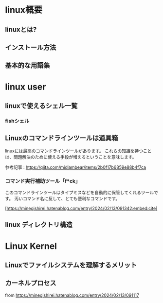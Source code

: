 




# linux概要

## linuxとは?


## インストール方法


## 基本的な用語集





# linux user

## linuxで使えるシェル一覧

### fishシェル







## Linuxのコマンドラインツールは道具箱

linuxには最高のコマンドラインツールがあります。
これらの知識を持つことは、問題解決のために使える手段が増えるということを意味します。

参考記事 : https://qiita.com/midiambear/items/2b0f17b6859e88b4f7ca



### コマンド実行補助ツール「f*ck」

このコマンドラインツールはタイプミスなどを自動的に保管してくれるツールです。
汚いコマンド名に反して、とても便利なコマンドです。


[https://minegishirei.hatenablog.com/entry/2024/02/13/091342:embed:cite]



## linux ディレクトリ構造









# Linux Kernel 



## Linuxでファイルシステムを理解するメリット


## カーネルプロセス














from https://minegishirei.hatenablog.com/entry/2024/02/13/091117
